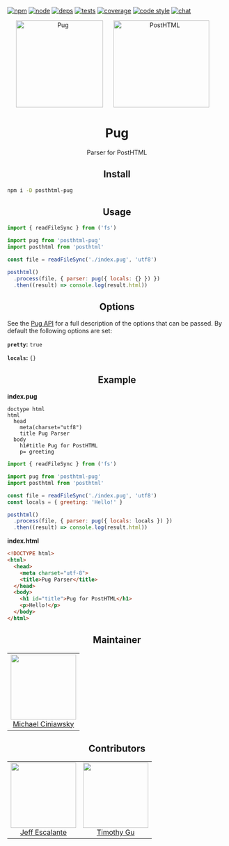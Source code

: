 [![npm][npm]][npm-url]
[![node][node]][node-url]
[![deps][deps]][deps-url]
[![tests][tests]][tests-url]
[![coverage][cover]][cover-url]
[![code style][style]][style-url]
[![chat][chat]][chat-badge]

<div align="center">
  <img width="200" height="200" title="Pug" src="https://cdn.rawgit.com/pugjs/pug-logo/eec436cee8fd9d1726d7839cbe99d1f694692c0c/SVG/pug-final-logo-_-colour-48.svg">
  <img width="220" height="200" title="PostHTML" hspace="20"     src="http://posthtml.github.io/posthtml/logo.svg">
  <h1>Pug</h1>
  <p>Parser for PostHTML</p>
</div>

<h2 align="center">Install</h2>

```bash
npm i -D posthtml-pug
```

<h2 align="center">Usage</h2>

```js
import { readFileSync } from ('fs')

import pug from 'posthtml-pug'
import posthtml from 'posthtml'

const file = readFileSync('./index.pug', 'utf8')

posthtml()
  .process(file, { parser: pug({ locals: {} }) })
  .then((result) => console.log(result.html))
```

<h2 align="center">Options</h2>

See the [Pug API](https://pugjs.org/api/reference.html) for a full description of the options that can be passed.
By default the following options are set:

**`pretty`:** `true`

**`locals`:** `{}`

<h2 align="center">Example</h2>

**index.pug**
```
doctype html
html
  head
    meta(charset="utf8")
    title Pug Parser
  body
    h1#title Pug for PostHTML
    p= greeting
```

```js
import { readFileSync } from ('fs')

import pug from 'posthtml-pug'
import posthtml from 'posthtml'

const file = readFileSync('./index.pug', 'utf8')
const locals = { greeting: 'Hello!' }

posthtml()
  .process(file, { parser: pug({ locals: locals }) })
  .then((result) => console.log(result.html))
```

**index.html**
```html
<!DOCTYPE html>
<html>
  <head>
    <meta charset="utf-8">
    <title>Pug Parser</title>
  </head>
  <body>
    <h1 id="title">Pug for PostHTML</h1>
    <p>Hello!</p>
  </body>
</html>
```

<h2 align="center">Maintainer</h2>

<table>
  <tbody>
   <tr>
    <td align="center">
      <img width="150 height="150"
      src="https://avatars.githubusercontent.com/u/5419992?v=3&s=150">
      <br />
      <a href="https://github.com/michael-ciniawsky">Michael Ciniawsky</a>
    </td>
   </tr>
  <tbody>
</table>

<h2 align="center">Contributors</h2>

<table>
  <tbody>
   <tr>
    <td align="center">
      <img width="150 height="150"
      src="https://avatars.githubusercontent.com/u/556932?v=3&s=150">
      <br />
      <a href="https://github.com/jescalan">Jeff Escalante</a>
    </td>
    <td align="center">
      <img width="150 height="150"
      src="https://avatars.githubusercontent.com/u/1538624?v=3&s=150">
      <br />
      <a href="https://github.com/TimothyGu">Timothy Gu</a>
    </td>
   </tr>
  <tbody>
</table>

[npm]: https://img.shields.io/npm/v/posthtml-pug.svg
[npm-url]: https://npmjs.com/package/posthtml-pug

[node]: https://img.shields.io/node/v/posthtml-load-options.svg
[node-url]: https://nodejs.org/

[deps]: https://david-dm.org/posthtml/posthtml-pug.svg
[deps-url]: https://david-dm.org/posthtml/posthtml-pug

[tests]: http://img.shields.io/travis/posthtml/posthtml-pug.svg
[tests-url]: https://travis-ci.org/posthtml/posthtml-pug

[cover]: https://coveralls.io/repos/github/posthtml/posthtml-pug/badge.svg?branch=master
[cover-url]: https://coveralls.io/github/posthtml/posthtml-pug?branch=master

[style]: https://img.shields.io/badge/code%20style-standard-yellow.svg
[style-url]: http://standardjs.com/

[chat]: https://badges.gitter.im/posthtml/posthtml.svg
[chat-badge]: https://gitter.im/posthtml/posthtml?utm_source=badge&utm_medium=badge&utm_campaign=pr-badge&utm_content=badge"
